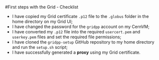 #First steps with the Grid - Checklist

* I have copied my Grid certificate `.p12` file to the
`.globus` folder in the home directory on my Grid UI;
* I have changed the password for the `gridpp` account on
my CernVM;
* I have converted my `.p12` file into the required
`usercert.pem` and `userkey.pem` files
and set the required file permissions;
* I have cloned the `gridpp-setup` GitHub repository to my
home directory and run the `setup.sh` script;
* I have successfully generated a **proxy** using my Grid certificate.
